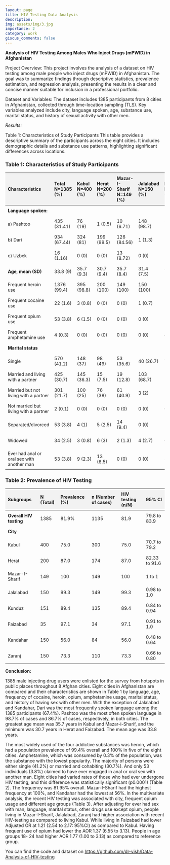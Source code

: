 ```yaml
---
layout: page
title: HIV Testing Data Analysis
description:
img: assets/img/3.jpg
importance: 2
category: work
giscus_comments: false
---
```


**Analysis of HIV Testing Among Males Who Inject Drugs (mPWID) in Afghanistan**

Project Overview:
This project involves the analysis of a dataset on HIV testing among male people who inject drugs (mPWID) in Afghanistan. The goal was to summarize findings through descriptive statistics, prevalence estimation, and regression analysis, presenting the results in a clear and concise manner suitable for inclusion in a professional portfolio.

Dataset and Variables:
The dataset includes 1385 participants from 8 cities in Afghanistan, collected through time-location sampling (TLS). Key variables analyzed include city, language spoken, age, substance use, marital status, and history of sexual activity with other men.

*Results:*

Table 1: Characteristics of Study Participants
This table provides a descriptive summary of the participants across the eight cities. It includes demographic details and substance use patterns, highlighting significant differences across locations.

### Table 1: Characteristics of Study Participants

<style>
  table {
    font-size: 14px;
  }
  th, td {
    padding: 8px;
    text-align: left;
  }
  th {
    background-color: #f2f2f2;
  }
</style>

| **Characteristics**          | **Total N=1385 (%)** | **Kabul N=400 (%)** | **Herat N=200 (%)** | **Mazar-I-Sharif N=149 (%)** | **Jalalabad N=150 (%)** | **Kunduz N=151 (%)** | **Faizabad N=35 (%)** | **Kandahar N=150 (%)** | **Zaranj N=150 (%)** | **P-value**  |
|------------------------------|----------------------|---------------------|---------------------|-----------------------------|-------------------------|-----------------------|-----------------------|------------------------|----------------------|--------------|
| **Language spoken:**         |                      |                     |                     |                             |                         |                       |                       |                        |                      |              |
| a) Pashtoo                   | 435 (31.41)          | 76 (19)             | 1 (0.5)             | 10 (6.71)                   | 148 (98.7)              | 37 (24.5)             | 0 (0)                 | 130 (86.7)             | 33 (22)              | <0.001       |
| b) Dari                      | 934 (67.44)          | 324 (81)            | 199 (99.5)          | 126 (84.56)                 | 1 (1.3)                 | 112 (74.2)            | 34 (97.1)             | 20 (13.3)              | 117 (78)             |              |
| c) Uzbek                     | 16 (1.16)            | 0 (0)               | 0 (0)               | 13 (8.72)                   | 0 (0)                   | 2 (1.3)               | 1 (2.9)               | 0 (0)                  | 0 (0)                |              |
| **Age, mean (SD)**           | 33.8 (9)             | 35.7 (9.3)          | 30.7 (9.4)          | 35.7 (8.4)                  | 31.4 (7.5)              | 32.9 (8)              | 30.7 (8.2)            | 34 (9.7)               | 35 (8.4)             | <0.001       |
| Frequent heroin use          | 1376 (99.4)          | 395 (98.8)          | 200 (100)           | 149 (100)                   | 150 (100)               | 149 (98.7)            | 35 (100)              | 150 (100)              | 148 (98.7)           | 0.26         |
| Frequent cocaine use         | 22 (1.6)             | 3 (0.8)             | 0 (0)               | 0 (0)                       | 1 (0.7)                 | 16 (10.6)             | 1 (2.9)               | 1 (0.7)                | 0 (0)                | <0.001       |
| Frequent opium use           | 53 (3.8)             | 6 (1.5)             | 0 (0)               | 0 (0)                       | 0 (0)                   | 25 (16.6)             | 3 (8.6)               | 18 (12)                | 1 (0.7)              | <0.001       |
| Frequent amphetamine use     | 4 (0.3)              | 0 (0)               | 0 (0)               | 0 (0)                       | 0 (0)                   | 4 (2.6)               | 0 (0)                 | 0 (0)                  | 0 (0)                | <0.001       |
| **Marital status**           |                      |                     |                     |                             |                         |                       |                       |                        |                      | <0.001       |
| Single                       | 570 (41.2)           | 148 (37)            | 98 (49)             | 53 (35.6)                   | 40 (26.7)               | 85 (56.3)             | 29 (82.9)             | 60 (40)                | 57 (38)              |              |
| Married and living with a partner | 425 (30.7)      | 145 (36.3)          | 15 (7.5)            | 19 (12.8)                   | 103 (68.7)              | 51 (33.8)             | 3 (8.6)               | 61 (40.7)              | 28 (18.7)            |              |
| Married but not living with a partner | 301 (21.7)  | 100 (25)            | 76 (38)             | 61 (40.9)                   | 3 (2)                   | 14 (9.3)              | 1 (2.9)               | 9 (6)                  | 37 (24.7)            |              |
| Not married but living with a partner | 2 (0.1)     | 0 (0)               | 0 (0)               | 0 (0)                       | 0 (0)                   | 0 (0)                 | 0 (0)                 | 2 (1.3)                | 0 (0)                |              |
| Separated/divorced           | 53 (3.8)             | 4 (1)               | 5 (2.5)             | 14 (9.4)                    | 0 (0)                   | 1 (0.7)               | 2 (5.7)               | 9 (6)                  | 18 (12)              |              |
| Widowed                      | 34 (2.5)             | 3 (0.8)             | 6 (3)               | 2 (1.3)                     | 4 (2.7)                 | 0 (0)                 | 0 (0)                 | 9 (6)                  | 10 (6.7)             |              |
| Ever had anal or oral sex with another man | 53 (3.8) | 9 (2.3)          | 13 (6.5)            | 0 (0)                       | 0 (0)                   | 3 (2)                 | 1 (2.9)               | 11 (7.3)               | 16 (10.7)            | <0.001       |




### Table 2: Prevalence of HIV Testing

| **Subgroups**         | **N (Total)** | **Prevalence (%)** | **n (Number of cases)** | **HIV testing (n/N)** | **95% CI**                |
|-----------------------|---------------|--------------------|------------------------|-----------------------|---------------------------|
| **Overall HIV testing** | 1385         | 81.9%              | 1135                   | 81.9                  | 79.8 to 83.9              |
| **City**              |               |                    |                        |                       |                           |
| Kabul                 | 400           | 75.0               | 300                    | 75.0                  | 70.7 to 79.2              |
| Herat                 | 200           | 87.0               | 174                    | 87.0                  | 82.33 to 91.6             |
| Mazar-I-Sharif        | 149           | 100                | 149                    | 100                   | 1 to 1                    |
| Jalalabad             | 150           | 99.3               | 149                    | 99.3                  | 0.98 to 1.0               |
| Kunduz                | 151           | 89.4               | 135                    | 89.4                  | 0.84 to 0.94              |
| Faizabad              | 35            | 97.1               | 34                     | 97.1                  | 0.91 to 1.0               |
| Kandahar              | 150           | 56.0               | 84                     | 56.0                  | 0.48 to 0.64              |
| Zaranj                | 150           | 73.3               | 110                    | 73.3                  | 0.66 to 0.80              |



**Conclusion:**

1385 male injecting drug users were enlisted for the survey from hotspots in public places throughout 8 Afghan cities. Eight cities in Afghanistan are compared and their characteristics are shown in Table 1 by language, age, frequency of cocaine, heroin, opium, amphetamine usage, marital status, and history of having sex with other men. With the exception of Jalalabad and Kandahar, Dari was the most frequently spoken language among the 1385 participants (67.4%). Pashtoo was the most often spoken language in 98.7% of cases and 86.7% of cases, respectively, in both cities. The greatest age mean was 35.7 years in Kabul and Mazar-i-Sharif, and the minimum was 30.7 years in Herat and Faizabad. The mean age was 33.8 years.

The most widely used of the four addictive substances was heroin, which had a population prevalence of 99.4% overall and 100% in five of the eight cities. Amphetamine, which was consumed by 0.3% of the population, was the substance with the lowest popularity. The majority of persons were either single (41.2%) or married and cohabiting (30.7%). And only 53 individuals (3.8%) claimed to have ever engaged in anal or oral sex with another man. Eight cities had varied rates of those who had ever undergone HIV testing, and this difference was statistically significant (p0.0001) (Table 2). The frequency was 81.95% overall. Mazar-I-Sharif had the highest frequency at 100%, and Kandahar had the lowest at 56%.
In the multivariate analysis, the recent HIV testing was associated with city, frequent opium usage and different age groups (Table 3). After adjusting for ever had sex with man, language, marital status, other drugs use except opium, people living in Mazar-I-Sharif, Jalalabad, Zaranj had higher association with recent HIV-testing as compared to living Kabul. While living in Faizabad had lower Adjusted OR at 1.21 (2.54 to 2.17: 95%CI) as compared to Kabul. Having frequent use of opium had lower the AOR 1.37 (6.55 to 3.13). People in age groups 18- 24 had higher AOR 1.77 (1.00 to 3.13) as compared to reference group.


You can find the code and dataset on https://github.com/dr-vish/Data-Analysis-of-HIV-testing